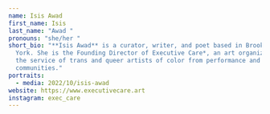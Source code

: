 ```yaml
---
name: Isis Awad
first_name: Isis
last_name: "Awad "
pronouns: "she/her "
short_bio: "**Isis Awad** is a curator, writer, and poet based in Brooklyn, New
  York. She is the Founding Director of Executive Care*, an art organization at
  the service of trans and queer artists of color from performance and nightlife
  communities."
portraits:
  - media: 2022/10/isis-awad
website: https://www.executivecare.art
instagram: exec_care
---
```

